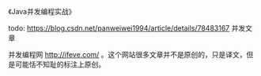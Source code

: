 《Java并发编程实战》

todo: https://blog.csdn.net/panweiwei1994/article/details/78483167 并发文章

并发编程网 http://ifeve.com/   。这个网站很多文章并不是原创的，只是译文，但是可能恬不知耻的标注上原创。